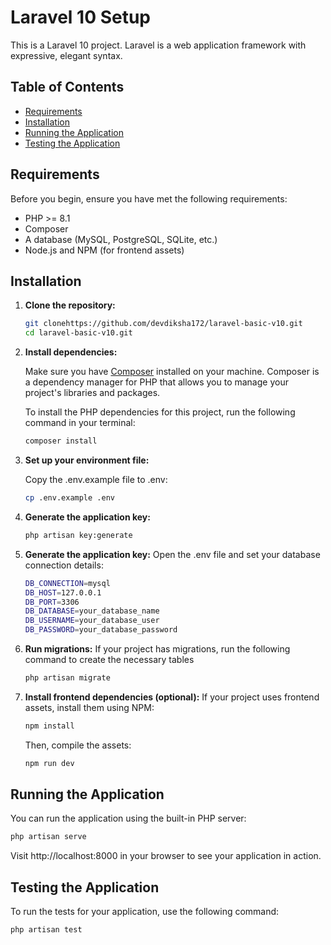# Laravel 10 Setup

This is a Laravel 10 project. Laravel is a web application framework with expressive, elegant syntax.

## Table of Contents

-   [Requirements](#requirements)
-   [Installation](#installation)
-   [Running the Application](#running-the-application)
-   [Testing the Application](#testing-the-application)

## Requirements

Before you begin, ensure you have met the following requirements:

-   PHP >= 8.1
-   Composer
-   A database (MySQL, PostgreSQL, SQLite, etc.)
-   Node.js and NPM (for frontend assets)

## Installation

1. **Clone the repository:**

    ```bash
    git clonehttps://github.com/devdiksha172/laravel-basic-v10.git
    cd laravel-basic-v10.git
    ```

2. **Install dependencies:**

    Make sure you have [Composer](https://getcomposer.org/) installed on your machine. Composer is a dependency manager for PHP that allows you to manage your project's libraries and packages.

    To install the PHP dependencies for this project, run the following command in your terminal:

    ```bash
    composer install
    ```

3. **Set up your environment file:**

    Copy the .env.example file to .env:

    ```bash
    cp .env.example .env
    ```

4. **Generate the application key:**

    ```bash
    php artisan key:generate
    ```

5. **Generate the application key:**
   Open the .env file and set your database connection details:

    ```bash
    DB_CONNECTION=mysql
    DB_HOST=127.0.0.1
    DB_PORT=3306
    DB_DATABASE=your_database_name
    DB_USERNAME=your_database_user
    DB_PASSWORD=your_database_password
    ```

6. **Run migrations:**
   If your project has migrations, run the following command to create the necessary tables

    ```bash
    php artisan migrate
    ```

7. **Install frontend dependencies (optional):**
   If your project uses frontend assets, install them using NPM:
    ```bash
    npm install
    ```
    Then, compile the assets:
    ```bash
    npm run dev
    ```

## Running the Application

You can run the application using the built-in PHP server:

```bash
php artisan serve
```

Visit http://localhost:8000 in your browser to see your application in action.

## Testing the Application

To run the tests for your application, use the following command:

```bash
php artisan test
```
